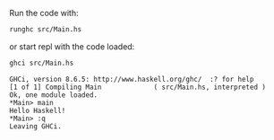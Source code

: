 Run the code with:
```sh
runghc src/Main.hs
```

or start repl with the code loaded:
```sh
ghci src/Main.hs
```

```
GHCi, version 8.6.5: http://www.haskell.org/ghc/  :? for help
[1 of 1] Compiling Main             ( src/Main.hs, interpreted )
Ok, one module loaded.
*Main> main
Hello Haskell!
*Main> :q
Leaving GHCi.
```
